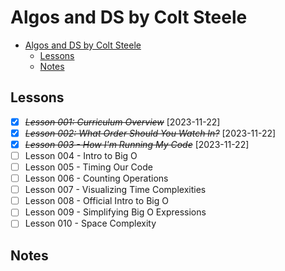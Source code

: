# Algos and DS by Colt Steele

- [Algos and DS by Colt Steele](#algos-and-ds-by-colt-steele)
  - [Lessons](#lessons)
  - [Notes](#notes)

## Lessons

- [x] ~~_Lesson 001: Curriculum Overview_~~ [2023-11-22]
- [x] ~~_Lesson 002: What Order Should You Watch In?_~~ [2023-11-22]
- [x] ~~_Lesson 003 - How I'm Running My Code_~~ [2023-11-22]
- [ ] Lesson 004 - Intro to Big O
- [ ] Lesson 005 - Timing Our Code
- [ ] Lesson 006 - Counting Operations
- [ ] Lesson 007 - Visualizing Time Complexities
- [ ] Lesson 008 - Official Intro to Big O
- [ ] Lesson 009 - Simplifying Big O Expressions
- [ ] Lesson 010 - Space Complexity

## Notes

